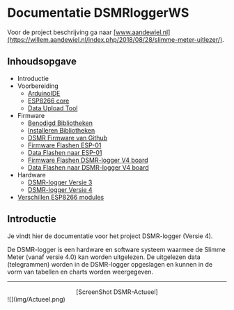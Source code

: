 # Documentatie DSMRloggerWS 

Voor de project beschrijving ga naar [www.aandewiel.nl](https://willem.aandewiel.nl/index.php/2018/08/28/slimme-meter-uitlezer/).

## Inhoudsopgave

* Introductie
* Voorbereiding
    *  [ArduinoIDE](installatieArduinoIDE.md)
    *  [ESP8266 core](installatieESP8266core.md)
    *  [Data Upload Tool](installatieDataUploadTool.md)
* Firmware
    *  [Benodigd Bibliotheken](benodigdeBibliotheken.md)
    *  [Installeren Bibliotheken](installatieBibliotheken.md)
    *  [DSMR Firmware van Github](clonenFirmware.md)
    *  [Firmware Flashen ESP-01](uploadFirmware_ESP-01.md)
    *  [Data Flashen naar ESP-01](uploadDataMap_ESP-01.md)
    *  [Firmware Flashen DSMR-logger V4 board](uploadFirmware_ESP-12.md)
    *  [Data Flashen naar DSMR-logger V4 board](uploadDataMap_ESP-12.md)
* Hardware
    *  [DSMR-logger Versie 3](hardware_V3.md)
    *  [DSMR-logger Versie 4](hardware_V4.md)
* [Verschillen ESP8266 modules](verschillenESP8266.md)

## Introductie
Je vindt hier de documentatie voor het project DSMR-logger (Versie 4).

De DSMR-logger is een hardware en software systeem waarmee de Slimme Meter (vanaf versie 4.0)
kan worden uitgelezen. De uitgelezen data (telegrammen) worden in de DSMR-logger
opgeslagen en kunnen in de vorm van tabellen en charts worden weergegeven.

---
<center>[ScreenShot DSMR-Actueel]</center>
![](img/Actueel.png)

